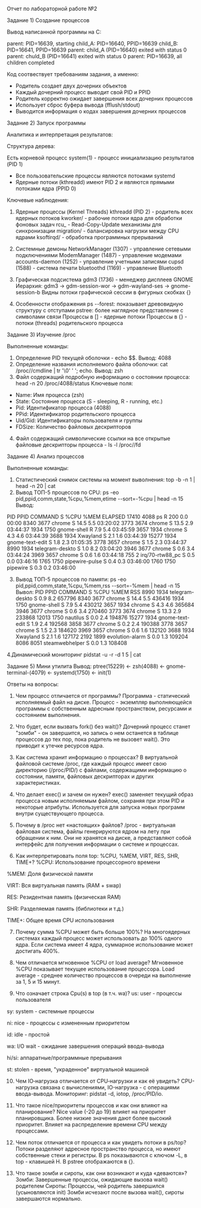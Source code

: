 Отчет по лабораторной работе №2

Задание 1) Создание процессов

Вывод написанной программы на С: 

parent: PID=16639, starting
child_A: PID=16640, PPID=16639
child_B: PID=16641, PPID=16639
parent: child_A (PID=16640) exited with status 0
parent: chuld_B (PID=16641) exited with status 0
parent: PID=16639, all children completed

Код соотвествует требованиям задания, а именно: 

- Родитель создает двух дочерних объектов
- Каждый дочерний процесс выводит свой PID и PPID
- Родитель корректно ожидает завершения всех дочерних процессов 
- Использует сброс буфера вывода (fflush/stdout)
- Выводится информация о кодах завершения дочерних процессов

Задание 2) Запуск программы

Аналитика и интерпретация результатов:

Структура дерева: 

Есть корневой процесс system(1) - процесс инициализацию результатов (PID 1)

- Все пользовательские процессы являются потоками systemd 
- Ядерные потоки (kthreadd) имеют PID 2 и являются прямыми потоками ядра (PPID 0)

Ключевые наблюдения: 

1. Ядерные процессы (Kernel Threads)
kthreadd (PID 2) - родитель всех ядерных потоков
kworker/ - рабочие потоки ядра для обработки фоновых задач
rcu_ - Read-Copy-Update механизмы для синхронизации
migration/ - балансировка нагрузки между CPU ядрами
ksoftirqd/ - обработка программных прерываний

2. Системные демоны
NetworkManager (1307) - управление сетевыми подключениями
ModemManager (1487) - управление модемами
accounts-daemon (1252) - управление учетными записями
cupsd (1588) - система печати
bluetoothd (1169) - управление Bluetooth

3. Графическая подсистема
gdm3 (1736) - менеджер дисплеев GNOME
Иерархия: gdm3 → gdm-session-wor → gdm-wayland-ses → gnome-session-b
Видны потоки графической сессии в фигурных скобках {}

4. Особенности отображения
ps --forest: показывает древовидную структуру с отступами
pstree: более наглядное представление с символами связи
Процессы в [] - ядерные потоки
Процессы в {} - потоки (threads) родительского процесса

Задание 3) Изучение /proc 

Выполненные команды: 

1. Определение PID текущей оболочки - echo $$. Вывод: 4088
2. Определение названия исполняемого файла оболочки: cat /proc/<pid>/cmdline | tr '\0' ' '; echo. Вывод: zsh 
3. Файл содержащий подробную информацию о состоянии процесса: head -n 20 /proc/4088/status 
  Ключевые поля:
  - Name: Имя процесса (zsh)
  - State: Состояние процесса (S - sleeping, R - running, etc.)
  - Pid: Идентификатор процесса (4088)
  - PPid: Идентификатор родительского процесса
  - Uid/Gid: Идентификаторы пользователя и группы
  - FDSize: Количество файловых дескрипторов
4. Файл содержащий символические ссылки на все открытые файловые дескрипторы процесса - ls -l /proc/<pid>/fd

Задание 4) Анализ процессов

Выполненные команды: 
1. Статистический снимок системы на момент выволнения: top -b -n 1 | head -n 20 | cat
2. Вывод ТОП-5 процессов по CPU: ps -eo pid,ppid,comm,state,%cpu,%mem,etime --sort=-%cpu | head -n 15
  Вывод: 
  
  PID    PPID COMMAND         S %CPU %MEM     ELAPSED
  17410    4088 ps              R  200  0.0       00:00
   8340    3677 chrome          S 14.5  5.5    03:20:02
   3773    3674 chrome          S 13.5  2.9    03:44:37
   1934    1750 gnome-shell     R  7.9  5.4    03:45:59
   3657    1934 chrome          S  4.3  4.6    03:44:39
   3688    1934 Xwayland        S  2.1  1.6    03:44:39
  15277    1934 gnome-text-edit S  1.8  2.3    01:05:35
   3778    3657 chrome          S  1.5  2.3    03:44:37
   8990    1934 telegram-deskto S  1.0  8.2    03:04:20
   3946    3677 chrome          S  0.6  3.4    03:44:24
   3969    3657 chrome          S  0.6  1.6    03:44:18
    755       2 irq/70-rtw88_pc S  0.5  0.0    03:46:16
   1765    1750 pipewire-pulse  S  0.4  0.3    03:46:00
   1760    1750 pipewire        S  0.3  0.2    03:46:00
   
3. Вывод ТОП-5 процессов по памяти: ps -eo pid,ppid,comm,state,%cpu,%mem,rss --sort=-%mem | head -n 15
  Вывол: 
      PID    PPID COMMAND         S %CPU %MEM   RSS
   8990    1934 telegram-deskto S  0.9  8.2 657796
   8340    3677 chrome          S 14.4  5.5 436416
   1934    1750 gnome-shell     S  7.9  5.4 430212
   3657    1934 chrome          S  4.3  4.6 365684
   3946    3677 chrome          S  0.6  3.4 270460
   3773    3674 chrome          S 13.3  2.9 233868
  12013    1750 nautilus        S  0.0  2.4 194876
  15277    1934 gnome-text-edit S  1.9  2.4 192568
   3858    3677 chrome          S  0.2  2.4 190388
   3778    3657 chrome          S  1.5  2.3 184620
   3969    3657 chrome          S  0.6  1.6 132120
   3688    1934 Xwayland        S  2.1  1.6 127172
   2192    1899 evolution-alarm S  0.0  1.3 109204
   8086    8051 steamwebhelper  S  0.0  1.3 108408

4.Динамический мониторинг pidstat -u -r -d 1 5 | cat

Задание 5) Мини утилита
Вывод: ptree(15229) ← zsh(4088) ← gnome-terminal-(4079) ← systemd(1750) ← init(1)

Ответы на вопросы:

1. Чем процесс отличается от программы?
Программа - статический исполняемый файл на диске. Процесс - экземпляр выполняющейся программы с собственным адресным пространством, ресурсами и состоянием выполнения.

2. Что будет, если вызвать fork() без wait()?
Дочерний процесс станет "зомби" - он завершится, но запись о нем останется в таблице процессов до тех пор, пока родитель не вызовет wait(). Это приводит к утечке ресурсов ядра.

3. Как система хранит информацию о процессах?
В виртуальной файловой системе /proc, где каждый процесс имеет свою директорию (/proc/PID/) с файлами, содержащими информацию о состоянии, памяти, файловых дескрипторах и других характеристиках.

4. Что делает exec() и зачем он нужен?
exec() заменяет текущий образ процесса новым исполняемым файлом, сохраняя при этом PID и некоторые атрибуты. Используется для запуска новых программ внутри существующего процесса.

5. Почему в /proc нет «настоящих» файлов?
/proc - виртуальная файловая система, файлы генерируются ядром на лету при обращении к ним. Они не хранятся на диске, а представляют собой интерфейс для получения информации о системе и процессах.

6. Как интерпретировать поля top: %CPU, %MEM, VIRT, RES, SHR, TIME+?
%CPU: Использование процессорного времени

%MEM: Доля физической памяти

VIRT: Вся виртуальная память (RAM + swap)

RES: Резидентная память (физическая RAM)

SHR: Разделяемая память (библиотеки и т.д.)

TIME+: Общее время CPU использования

7. Почему сумма %CPU может быть больше 100%?
На многоядерных системах каждый процесс может использовать до 100% одного ядра. Если система имеет 4 ядра, суммарное использование может достигать 400%.

8. Чем отличается мгновенное %CPU от load average?
Мгновенное %CPU показывает текущее использование процессора. Load average - среднее количество процессов в очереди на выполнение за 1, 5 и 15 минут.

9. Что означает строка Cpu(s) в top (в т.ч. wa)?
us: user - процессы пользователя

sy: system - системные процессы

ni: nice - процессы с измененным приоритетом

id: idle - простой

wa: I/O wait - ожидание завершения операций ввода-вывода

hi/si: аппаратные/программные прерывания

st: stolen - время, "украденное" виртуальной машиной

10. Чем IO‑нагрузка отличается от CPU‑нагрузки и как её увидеть?
CPU-нагрузка связана с вычислениями, IO-нагрузка - с операциями ввода-вывода. Мониторинг: pidstat -d, iotop, /proc/PID/io.

11. Что такое nice/приоритеты процессов и как они влияют на планирование?
Nice value (-20 до 19) влияет на приоритет планировщика. Более низкие значения дают более высокий приоритет. Влияет на распределение времени CPU между процессами.

12. Чем поток отличается от процесса и как увидеть потоки в ps/top?
Потоки разделяют адресное пространство процесса, но имеют собственные стеки и регистры. В ps показываются с ключом -L, в top - клавишей H. В pstree отображаются в {}.

13. Что такое зомби и сироты, как они возникают и куда «деваются»?
Зомби: Завершенные процессы, ожидающие вызова wait() родителем
Сироты: Процессы, чей родитель завершился (усыновляются init)
Зомби исчезают после вызова wait(), сироты завершаются нормально.
